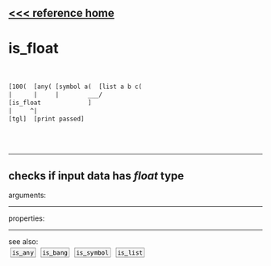 [<<< reference home](ceammc_lib.md)
---

# is_float

```


[100(  [any( [symbol a(  [list a b c(
|      |     |        ___/
[is_float             ]
|     ^|
[tgl]  [print passed]

                
            
```
---
checks if input data has *float* type
---
arguments:


---
properties:


---
see also:<br>
[![is_any](img/object_is_any.png)](is_any.md)
[![is_bang](img/object_is_bang.png)](is_bang.md)
[![is_symbol](img/object_is_symbol.png)](is_symbol.md)
[![is_list](img/object_is_list.png)](is_list.md)
